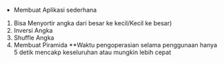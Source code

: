 
* Membuat Aplikasi sederhana 
1. Bisa Menyortir angka dari besar ke kecil/Kecil ke besar)
2. Inversi Angka
3. Shuffle Angka
4. Membuat Piramida
**Waktu pengoperasian selama penggunaan hanya 5 detik mencakp keseluruhan atau mungkin lebih cepat
